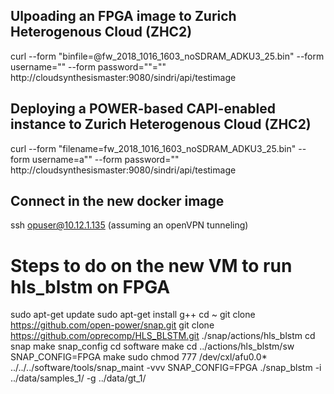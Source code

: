 
## Ulpoading an FPGA image to Zurich Heterogenous Cloud (ZHC2)
curl --form "binfile=@fw_2018_1016_1603_noSDRAM_ADKU3_25.bin" --form username="" --form password=""="" http://cloudsynthesismaster:9080/sindri/api/testimage

## Deploying a POWER-based CAPI-enabled instance to Zurich Heterogenous Cloud (ZHC2)
curl --form "filename=fw_2018_1016_1603_noSDRAM_ADKU3_25.bin" --form username=a"" --form password="" http://cloudsynthesismaster:9080/sindri/api/testimage

## Connect in the new docker image
ssh opuser@10.12.1.135 (assuming an openVPN tunneling)

# Steps to do on the new VM to run hls_blstm on FPGA
sudo apt-get update
sudo apt-get install g++
cd ~
git clone https://github.com/open-power/snap.git
git clone https://github.com/oprecomp/HLS_BLSTM.git ./snap/actions/hls_blstm
cd snap
make snap_config
cd software
make
cd ../actions/hls_blstm/sw
SNAP_CONFIG=FPGA make
sudo chmod 777 /dev/cxl/afu0.0*
../../../software/tools/snap_maint -vvv
SNAP_CONFIG=FPGA ./snap_blstm -i ../data/samples_1/ -g ../data/gt_1/
